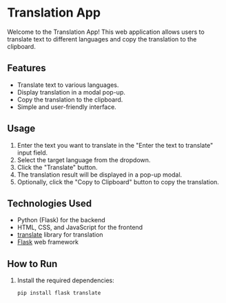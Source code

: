 # Translation App

Welcome to the Translation App! This web application allows users to translate text to different languages and copy the translation to the clipboard.

## Features

- Translate text to various languages.
- Display translation in a modal pop-up.
- Copy the translation to the clipboard.
- Simple and user-friendly interface.

## Usage

1. Enter the text you want to translate in the "Enter the text to translate" input field.
2. Select the target language from the dropdown.
3. Click the "Translate" button.
4. The translation result will be displayed in a pop-up modal.
5. Optionally, click the "Copy to Clipboard" button to copy the translation.

## Technologies Used

- Python (Flask) for the backend
- HTML, CSS, and JavaScript for the frontend
- [translate](https://pypi.org/project/translate/) library for translation
- [Flask](https://flask.palletsprojects.com/) web framework

## How to Run

1. Install the required dependencies:

   ```bash
   pip install flask translate
